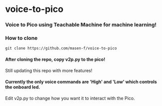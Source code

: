 # voice-to-pico

### Voice to Pico using Teachable Machine for machine learning!

### How to clone
```
git clone https://github.com/masen-f/voice-to-pico 
```
#### After cloning the repo, copy v2p.py to the pico!

Still updating this repo with more features!

#### Currently the only voice commands are 'High' and 'Low' which controls the onboard led. 

Edit v2p.py to change how you want it to interact with the Pico.
